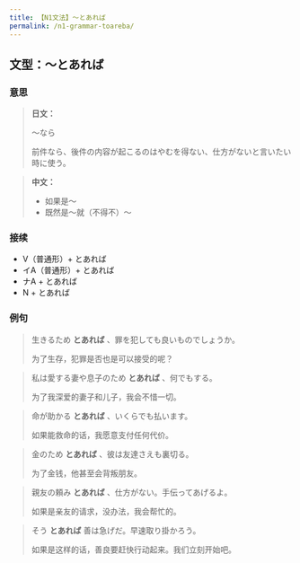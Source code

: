 ```yaml
---
title: 【N1文法】〜とあれば
permalink: /n1-grammar-toareba/
---
```


## 文型：〜とあれば

### 意思

> **日文：**
> 
> 〜なら
> 
> 前件なら、後件の内容が起こるのはやむを得ない、仕方がないと言いたい時に使う。

> **中文：**
>
> * 如果是〜
> * 既然是〜就（不得不）〜


### 接续

- V（普通形）+ とあれば
- イA（普通形）+ とあれば
- ナA + とあれば
- N + とあれば

### 例句

> 生きるため **とあれば** 、罪を犯しても良いものでしょうか。
>
> 为了生存，犯罪是否也是可以接受的呢？

> 私は愛する妻や息子のため **とあれば** 、何でもする。
>
> 为了我深爱的妻子和儿子，我会不惜一切。

> 命が助かる **とあれば** 、いくらでも払います。
>
> 如果能救命的话，我愿意支付任何代价。

> 金のため **とあれば** 、彼は友達さえも裏切る。
>
> 为了金钱，他甚至会背叛朋友。

> 親友の頼み **とあれば** 、仕方がない。手伝ってあげるよ。
>
> 如果是亲友的请求，没办法，我会帮忙的。

> そう **とあれば** 善は急げだ。早速取り掛かろう。
>
> 如果是这样的话，善良要赶快行动起来。我们立刻开始吧。

